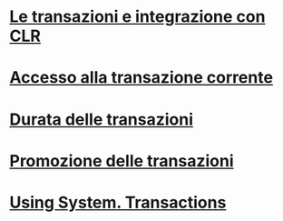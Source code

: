 # [Le transazioni e integrazione con CLR](clr-integration-and-transactions.md)
# [Accesso alla transazione corrente](accessing-the-current-transaction.md)
# [Durata delle transazioni](transaction-lifetimes.md)
# [Promozione delle transazioni](transaction-promotion.md)
# [Using System. Transactions](using-system-transactions.md)
